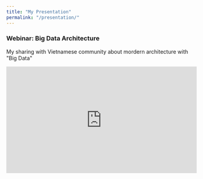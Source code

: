```yaml
---
title: "My Presentation"
permalink: "/presentation/"
---
```


<h3>Webinar: Big Data Architecture</h3>

My sharing with Vietnamese community about mordern architecture with "Big Data"

<div style="left: 0; width: 100%; height: 0; position: relative; padding-bottom: 56.1972%;"><iframe src="https://speakerdeck.com/player/290c10ba462040ca8849b0b8a21a05e9" style="border: 0; top: 0; left: 0; width: 100%; height: 100%; position: absolute;" allowfullscreen scrolling="no" allow="encrypted-media"></iframe></div>